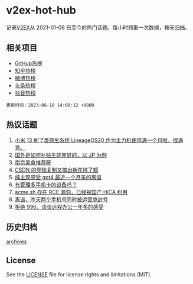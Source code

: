 # v2ex-hot-hub

 记录[V2EX](https://www.v2ex.com/)从 2021-01-06 日至今的热门话题。每小时抓取一次数据，按天[归档](archives)。
 
 ## 相关项目

- [GitHub热榜](https://github.com/lonnyzhang423/github-hot-hub)
- [知乎热榜](https://github.com/lonnyzhang423/zhihu-hot-hub)
- [微博热榜](https://github.com/lonnyzhang423/weibo-hot-hub)
- [头条热榜](https://github.com/lonnyzhang423/toutiao-hot-hub)
- [抖音热榜](https://github.com/lonnyzhang423/douyin-hot-hub)


 `更新时间：2023-06-10 14:08:12 +0800`

## 热议话题

1. [小米 13 刷了类原生系统 LineageOS20 作为主力机使用满一个月啦，很满意。](https://www.v2ex.com/t/947374)
1. [国外是如何补贴生娃养娃的，以 JP 为例](https://www.v2ex.com/t/947305)
1. [南京美食推荐呀](https://www.v2ex.com/t/947299)
1. [CSDN 的登陆复制又搞出新花样了额](https://www.v2ex.com/t/947362)
1. [纯主观感受 gpt4 最近一个月笨的离谱](https://www.v2ex.com/t/947392)
1. [有管理多手机卡的设备吗？](https://www.v2ex.com/t/947350)
1. [acme.sh 存在 RCE 漏洞，已经被国产 HiCA 利用](https://www.v2ex.com/t/947389)
1. [离谱，昨天两个手机号同时被运营商封号](https://www.v2ex.com/t/947499)
1. [拒绝 996，谈谈远程办公一年多的感受](https://www.v2ex.com/t/947355)

## 历史归档

[archives](archives)

## License

See the [LICENSE](LICENSE) file for license rights and limitations (MIT).
